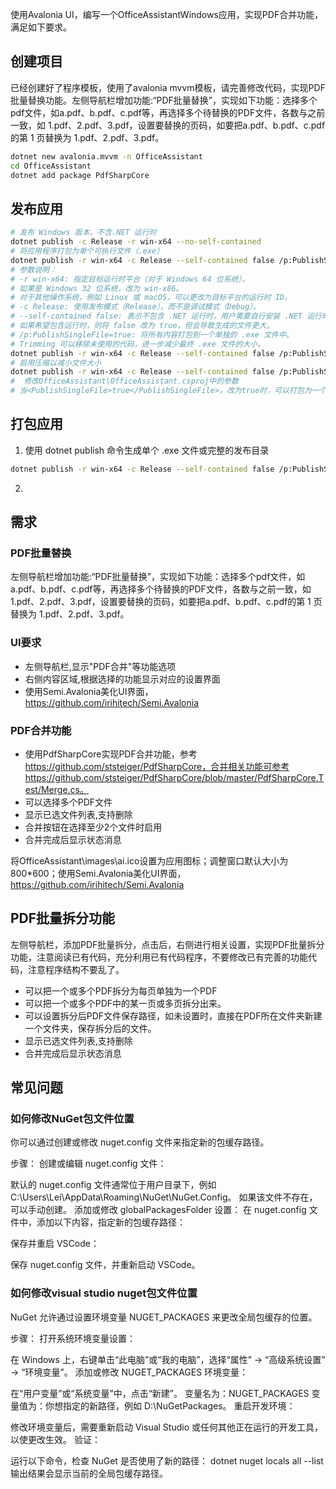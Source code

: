 
使用Avalonia UI，编写一个OfficeAssistantWindows应用，实现PDF合并功能，满足如下要求。

## 创建项目
已经创建好了程序模板，使用了avalonia mvvm模板，请完善修改代码，实现PDF批量替换功能。左侧导航栏增加功能:“PDF批量替换”，实现如下功能：选择多个pdf文件，如a.pdf、b.pdf、c.pdf等，再选择多个待替换的PDF文件，各数与之前一致，如 1.pdf、2.pdf、3.pdf，设置要替换的页码，如要把a.pdf、b.pdf、c.pdf的第 1 页替换为 1.pdf、2.pdf、3.pdf。

```bash
dotnet new avalonia.mvvm -n OfficeAssistant
cd OfficeAssistant
dotnet add package PdfSharpCore
```


## 发布应用

```bash
# 发布 Windows 版本，不含.NET 运行时
dotnet publish -c Release -r win-x64 --no-self-contained
# 将应用程序打包为单个可执行文件（.exe）
dotnet publish -r win-x64 -c Release --self-contained false /p:PublishSingleFile=true
# 参数说明：
# -r win-x64: 指定目标运行时平台（对于 Windows 64 位系统）。
# 如果是 Windows 32 位系统，改为 win-x86。
# 对于其他操作系统，例如 Linux 或 macOS，可以更改为目标平台的运行时 ID。
# -c Release: 使用发布模式（Release），而不是调试模式（Debug）。
# --self-contained false: 表示不包含 .NET 运行时，用户需要自行安装 .NET 运行时。
# 如果希望包含运行时，则将 false 改为 true，但会导致生成的文件更大。
# /p:PublishSingleFile=true: 将所有内容打包到一个单独的 .exe 文件中。
# Trimming 可以移除未使用的代码，进一步减少最终 .exe 文件的大小。
dotnet publish -r win-x64 -c Release --self-contained false /p:PublishSingleFile=true /p:TrimMode=partial
# 启用压缩以减小文件大小
dotnet publish -r win-x64 -c Release --self-contained false /p:PublishSingleFile=true /p:IncludeNativeLibrariesForSelfExtract=true
#  修改OfficeAssistant\OfficeAssistant.csproj中的参数
# 当<PublishSingleFile>true</PublishSingleFile>，改为true时，可以打包为一个单独的可执行文件
```
## 打包应用
1. 使用 dotnet publish 命令生成单个 .exe 文件或完整的发布目录
```bash
dotnet publish -r win-x64 -c Release --self-contained false /p:PublishSingleFile=true
```
2. 

## 需求
### PDF批量替换
左侧导航栏增加功能:“PDF批量替换”，实现如下功能：选择多个pdf文件，如a.pdf、b.pdf、c.pdf等，再选择多个待替换的PDF文件，各数与之前一致，如 1.pdf、2.pdf、3.pdf，设置要替换的页码，如要把a.pdf、b.pdf、c.pdf的第 1 页替换为 1.pdf、2.pdf、3.pdf。



### UI要求
- 左侧导航栏,显示"PDF合并"等功能选项
- 右侧内容区域,根据选择的功能显示对应的设置界面
- 使用Semi.Avalonia美化UI界面，https://github.com/irihitech/Semi.Avalonia
### PDF合并功能
- 使用PdfSharpCore实现PDF合并功能，参考 https://github.com/ststeiger/PdfSharpCore，合并相关功能可参考https://github.com/ststeiger/PdfSharpCore/blob/master/PdfSharpCore.Test/Merge.cs。
- 可以选择多个PDF文件
- 显示已选文件列表,支持删除
- 合并按钮在选择至少2个文件时启用
- 合并完成后显示状态消息


将OfficeAssistant\images\ai.ico设置为应用图标；调整窗口默认大小为800*600；使用Semi.Avalonia美化UI界面，https://github.com/irihitech/Semi.Avalonia

## PDF批量拆分功能
左侧导航栏，添加PDF批量拆分，点击后，右侧进行相关设置，实现PDF批量拆分功能，注意阅读已有代码，充分利用已有代码程序，不要修改已有完善的功能代码，注意程序结构不要乱了。
- 可以把一个或多个PDF拆分为每页单独为一个PDF
- 可以把一个或多个PDF中的某一页或多页拆分出来。
- 可以设置拆分后PDF文件保存路径，如未设置时，直接在PDF所在文件夹新建一个文件夹，保存拆分后的文件。
- 显示已选文件列表,支持删除
- 合并完成后显示状态消息

## 常见问题
### 如何修改NuGet包文件位置
你可以通过创建或修改 nuget.config 文件来指定新的包缓存路径。

步骤：
创建或编辑 nuget.config 文件：

默认的 nuget.config 文件通常位于用户目录下，例如 C:\Users\Lei\AppData\Roaming\NuGet\NuGet.Config。
如果该文件不存在，可以手动创建。
添加或修改 globalPackagesFolder 设置：
在 nuget.config 文件中，添加以下内容，指定新的包缓存路径：

<XML>
<configuration>
    <config>
        <add key="globalPackagesFolder" value="D:\NuGetPackages" />
    </config>
</configuration>
保存并重启 VSCode：

保存 nuget.config 文件，并重新启动 VSCode。

### 如何修改visual studio nuget包文件位置
NuGet 允许通过设置环境变量 NUGET_PACKAGES 来更改全局包缓存的位置。

步骤：
打开系统环境变量设置：

在 Windows 上，右键单击“此电脑”或“我的电脑”，选择“属性” -> “高级系统设置” -> “环境变量”。
添加或修改 NUGET_PACKAGES 环境变量：

在“用户变量”或“系统变量”中，点击“新建”。
变量名为：NUGET_PACKAGES
变量值为：你想指定的新路径，例如 D:\NuGetPackages。
重启开发环境：

修改环境变量后，需要重新启动 Visual Studio 或任何其他正在运行的开发工具，以使更改生效。
验证：

运行以下命令，检查 NuGet 是否使用了新的路径：
<BASH>
dotnet nuget locals all --list
输出结果会显示当前的全局包缓存路径。
